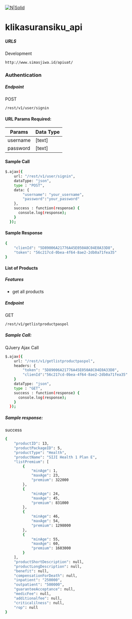 [![N|Solid](https://scontent.fcgk10-1.fna.fbcdn.net/v/t1.0-9/23561815_137329747033280_584519139072773078_n.jpg?oh=02aadb40d936a3d723ff2ae2ba8534ae&oe=5A61C728)](https://nodesource.com/products/nsolid)

# klikasuransiku_api

##### URLS
Development
```sh
http://www.simasjiwa.id/apiuat/
```

### Authentication
##### Endpoint
POST
```sh
/rest/v1/user/signin
```

#### URL Params Required:
| Params | Data Type |
|--|--|
|username| [text] |
|password|[text] |

#### Sample Call
```sh
$.ajax({
    url: "/rest/v1/user/signin",
    dataType: "json",
    type : "POST",
    data: {  
        "username": "your_username",
        "password":"your_password"
    },
    success : function(response) {
      console.log(response);
    }
  });
```

#### Sample Response
```sh
{
    "clienId": "5D89006A21776A45E050A8C04E0A33D8",
    "token": "56c217cd-0bea-4f64-8ae2-2db0a71fea35"
}
```

#### List of Products

##### Features
  - get all products

##### Endpoint
GET
```sh
/rest/v1/getlistproductpaspol
```
##### Sample Call:
QJuery Ajax Call 
```sh
$.ajax({
    url: "/rest/v1/getlistproductpaspol",
    headers: {
        "token": "5D89006A21776A45E050A8C04E0A33D8",
        "clienId":"56c217cd-0bea-4f64-8ae2-2db0a71fea35"
    }
    dataType: "json",
    type : "GET",
    success : function(response) {
      console.log(response);
    }
  });
```

##### Sample response:
success
```sh
{
    "productID": 13,
    "productPackageID": 5,
    "productType": "Health",
    "productName": "SIJI Health 1 Plan E",
    "listPremium": [
        {
            "minAge": 1,
            "maxAge": 23,
            "premium": 322000
        },
        {
            "minAge": 24,
            "maxAge": 45,
            "premium": 831000
        },
        {
            "minAge": 46,
            "maxAge": 54,
            "premium": 1298000
        },
        {
            "minAge": 55,
            "maxAge": 60,
            "premium": 1603000
        }
    ],
    "productShortDescription": null,
    "productLongDescription": null,
    "benefit": null,
    "compensationForDeath": null,
    "inpatient": "250000",
    "outpatient": "500000",
    "guaranteeAcceptance": null,
    "medicFee": null,
    "additionalfee": null,
    "criticalilness": null,
    "rop": null
}
```

